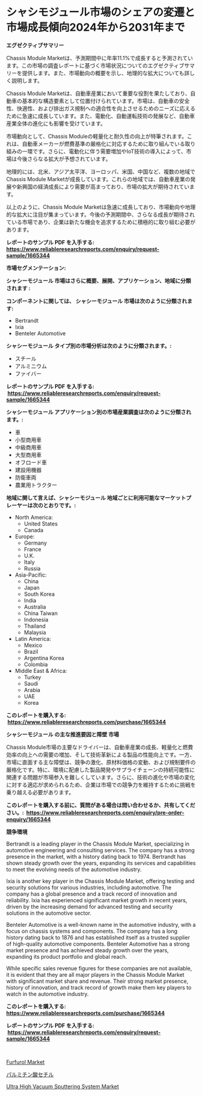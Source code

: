 <p><h1>シャシモジュール市場のシェアの変遷と市場成長傾向2024年から2031年まで</h1></p><p><strong>エグゼクティブサマリー</strong></p>
<p><p>Chassis Module Marketは、予測期間中に年率11.1%で成長すると予測されています。この市場の調査レポートに基づく市場状況についてのエグゼクティブサマリーを提供します。また、市場動向の概要を示し、地理的な拡大についても詳しく説明します。</p><p>Chassis Module Marketは、自動車産業において重要な役割を果たしており、自動車の基本的な構造要素として位置付けられています。市場は、自動車の安全性、快適性、および排出ガス規制への適合性を向上させるためのニーズに応えるために急速に成長しています。また、電動化、自動運転技術の発展など、自動車産業全体の進化にも影響を受けています。</p><p>市場動向として、Chassis Moduleの軽量化と耐久性の向上が特筆されます。これは、自動車メーカーが燃費基準の厳格化に対応するために取り組んでいる取り組みの一環です。さらに、電動化に伴う需要増加やIoT技術の導入によって、市場は今後さらなる拡大が予想されています。</p><p>地理的には、北米、アジア太平洋、ヨーロッパ、米国、中国など、複数の地域でChassis Module Marketが成長しています。これらの地域では、自動車産業の発展や新興国の経済成長により需要が高まっており、市場の拡大が期待されています。</p><p>以上のように、Chassis Module Marketは急速に成長しており、市場動向や地理的な拡大に注目が集まっています。今後の予測期間中、さらなる成長が期待されている市場であり、企業は新たな機会を追求するために積極的に取り組む必要があります。</p></p>
<p><strong>レポートのサンプル PDF を入手する: <a href="https://www.reliableresearchreports.com/enquiry/request-sample/1665344">https://www.reliableresearchreports.com/enquiry/request-sample/1665344</a></strong></p>
<p><strong>市場セグメンテーション:</strong></p>
<p><strong> シャシーモジュール 市場はさらに概要、展開、アプリケーション、地域に分類されます :</strong></p>
<p><strong>コンポーネントに関しては、 シャシーモジュール 市場は次のように分類されます: &nbsp;</strong></p>
<p><ul><li>Bertrandt</li><li>Ixia</li><li>Benteler Automotive</li></ul></p>
<p><strong> シャシーモジュール タイプ別の市場分析は次のように分類されます。:</strong></p>
<p><ul><li>スチール</li><li>アルミニウム</li><li>ファイバー</li></ul></p>
<p><strong>レポートのサンプル PDF を入手する: &nbsp;<a href="https://www.reliableresearchreports.com/enquiry/request-sample/1665344">https://www.reliableresearchreports.com/enquiry/request-sample/1665344</a></strong></p>
<p><strong> シャシーモジュール アプリケーション別の市場産業調査は次のように分類されます。:</strong></p>
<p><ul><li>車</li><li>小型商用車</li><li>中級商用車</li><li>大型商用車</li><li>オフロード車</li><li>建設用機器</li><li>防衛車両</li><li>農業用トラクター</li></ul></p>
<p><strong>地域に関して言えば、シャシーモジュール 地域ごとに利用可能なマーケットプレーヤーは次のとおりです。:</strong></p>
<p><ul>
    <li>
        North America:
        <ul>
            <li>United States</li>
            <li>Canada</li>
        </ul>
    </li>
    <li>
        Europe:
        <ul>
            <li>Germany</li>
            <li>France</li>
            <li>U.K.</li>
            <li>Italy</li>
            <li>Russia</li>
        </ul>
    </li>
    <li>
        Asia-Pacific:
        <ul>
            <li>China</li>
            <li>Japan</li>
            <li>South Korea</li>
            <li>India</li>
            <li>Australia</li>
            <li>China Taiwan</li>
            <li>Indonesia</li>
            <li>Thailand</li>
            <li>Malaysia</li>
        </ul>
    </li>
    <li>
        Latin America:
        <ul>
            <li>Mexico</li>
            <li>Brazil</li>
            <li>Argentina Korea</li>
            <li>Colombia</li>
        </ul>
    </li>
    <li>
        Middle East & Africa:
        <ul>
            <li>Turkey</li>
            <li>Saudi</li>
            <li>Arabia</li>
            <li>UAE</li>
            <li>Korea</li>
        </ul>
    </li>
    </ul></p>
<p><strong>このレポートを購入する: &nbsp;<a href="https://www.reliableresearchreports.com/purchase/1665344">https://www.reliableresearchreports.com/purchase/1665344</a></strong></p>
<p><strong>シャシーモジュール の主な推進要因と障壁 市場</strong></p>
<p><p>Chassis Module市場の主要なドライバーは、自動車産業の成長、軽量化と燃費効率の向上への需要の増加、そして技術革新による製品の性能向上です。一方、市場に直面する主な障壁は、競争の激化、原材料価格の変動、および規制要件の厳格化です。特に、環境に配慮した製品開発やサプライチェーンの持続可能性に関連する問題が市場参入を難しくしています。さらに、技術の進化や市場の変化に対する適応が求められるため、企業は市場での競争力を維持するために挑戦を乗り越える必要があります。</p></p>
<p><strong>このレポートを購入する前に、質問がある場合は問い合わせるか、共有してください。:&nbsp; <a href="https://www.reliableresearchreports.com/enquiry/pre-order-enquiry/1665344">https://www.reliableresearchreports.com/enquiry/pre-order-enquiry/1665344</a></strong></p>
<p><strong>競争環境</strong></p>
<p><p>Bertrandt is a leading player in the Chassis Module Market, specializing in automotive engineering and consulting services. The company has a strong presence in the market, with a history dating back to 1974. Bertrandt has shown steady growth over the years, expanding its services and capabilities to meet the evolving needs of the automotive industry.</p><p>Ixia is another key player in the Chassis Module Market, offering testing and security solutions for various industries, including automotive. The company has a global presence and a track record of innovation and reliability. Ixia has experienced significant market growth in recent years, driven by the increasing demand for advanced testing and security solutions in the automotive sector.</p><p>Benteler Automotive is a well-known name in the automotive industry, with a focus on chassis systems and components. The company has a long history dating back to 1876 and has established itself as a trusted supplier of high-quality automotive components. Benteler Automotive has a strong market presence and has achieved steady growth over the years, expanding its product portfolio and global reach.</p><p>While specific sales revenue figures for these companies are not available, it is evident that they are all major players in the Chassis Module Market with significant market share and revenue. Their strong market presence, history of innovation, and track record of growth make them key players to watch in the automotive industry.</p></p>
<p><strong>このレポートを購入する: &nbsp; <a href="https://www.reliableresearchreports.com/purchase/1665344">https://www.reliableresearchreports.com/purchase/1665344</a></strong></p>
<p><strong>レポートのサンプル PDF を入手する: &nbsp;<a href="https://www.reliableresearchreports.com/enquiry/request-sample/1665344">https://www.reliableresearchreports.com/enquiry/request-sample/1665344</a></strong><strong></strong></p>
<p>&nbsp;</p>
<p><p><a href="https://extreme-scabiosa-c81.notion.site/Furfurol-Market-Size-Share-Trends-Analysis-Report-By-Application-Regional-Outlook-Competitive-S-a8b266d9c5a1475f9d35d2d4bf2f2d31">Furfurol Market</a></p><p><a href="https://github.com/EstaSprer20231/Market-Research-Report-List-1/blob/main/143036014661.md">パルミチン酸セチル</a></p><p><a href="https://github.com/Angelnienowdseej3e45z3p8c/Market-Research-Report-List-1/blob/main/ultra-high-vacuum-sputtering-system-market.md">Ultra High Vacuum Sputtering System Market</a></p></p>